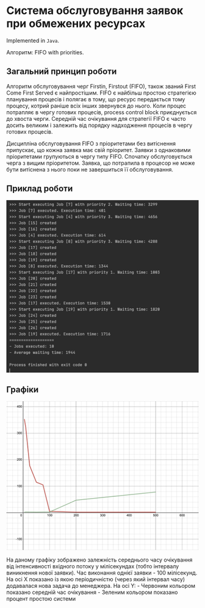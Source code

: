 # Система обслуговування заявок при обмежених ресурсах
Implemented in `Java`.

Алгоритм: FIFO with priorities.

## Загальний принцип роботи
Алгоритм обслуговування черг Firstin, Firstout (FIFO), також званий First Come First Served є найпростішим. 
FIFO є найбільш простою стратегією планування процесів і полягає в тому, що ресурс передається тому процесу, котрий раніше всіх інших звернувся до нього.
Коли процес потрапляє в чергу готових процесів, process control block приєднується до хвоста черги.
Середній час очікування для стратегії FIFO є часто досить великим і залежить від порядку надходження процесів в чергу готових процесів.  

Дисципліна обслуговування FIFO з пріоритетами без витіснення припускає, що кожна заявка має свій пріоритет. Заявки з однаковими пріоритетами групуються в чергу типу FIFO. Спочатку обслуговується черга з вищим пріоритетом. Заявка, що потрапила в процесор не може бути витіснена з нього поки не завершиться її обслуговування.

## Приклад роботи

![](img/1.png)

## Графіки

![](img/2.png)

На даному графіку зображено залежність середнього часу очікування від інтенсивності вхідного потоку у мілісекундах (тобто інтервалу виникнення нової заявки).
Час виконання однієї заявки - 100 мілісекунд.
На осі Х показано із якою періодичністю (через який інтервал часу) додавалася нова задача до менеджера.
На осі Y:
    - Червоним кольором показано середній час очікування
    - Зеленим кольором показано процент простою системи